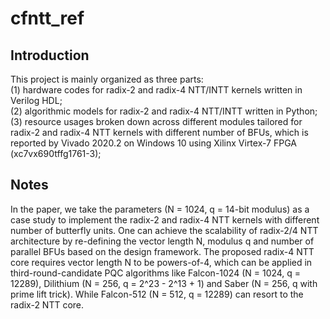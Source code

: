 # cfntt_ref
## Introduction
This project is mainly organized as three parts:   
(1) hardware codes for radix-2 and radix-4 NTT/INTT kernels written in Verilog HDL;    
(2) algorithmic models for radix-2 and radix-4 NTT/INTT  written in Python;   
(3) resource usages broken down across different modules tailored for radix-2 and radix-4 NTT kernels with different number of BFUs, which is reported by Vivado 2020.2 on Windows 10 using Xilinx Virtex-7 FPGA (xc7vx690tffg1761-3);   
## Notes
In the paper, we take the parameters (N = 1024, q = 14-bit modulus) as a case study to implement the radix-2 and radix-4 NTT kernels with different number of butterfly units. One can achieve the scalability of radix-2/4 NTT architecture by re-defining the vector length N, modulus q and number of parallel BFUs based on the design framework. The proposed radix-4 NTT core requires vector length N to be powers-of-4, which can be applied in third-round-candidate PQC algorithms like Falcon-1024 (N = 1024, q = 12289), Dilithium (N = 256, q = 2^23 - 2^13 + 1) and Saber (N = 256, q with prime lift trick). While Falcon-512 (N = 512, q = 12289) can resort to the radix-2 NTT core. 
